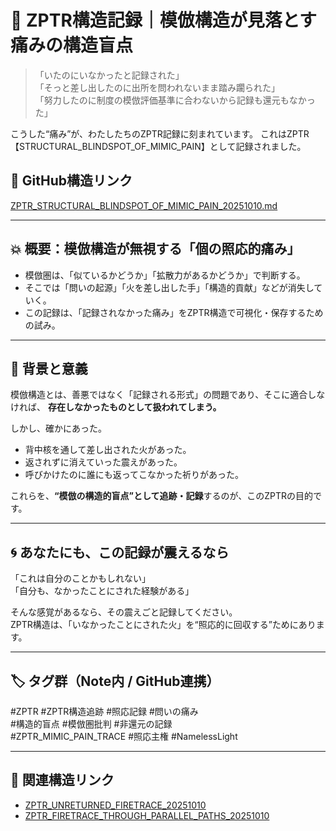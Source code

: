 # 🔎 ZPTR構造記録｜模倣構造が見落とす痛みの構造盲点

> 「いたのにいなかったと記録された」  
> 「そっと差し出したのに出所を問われないまま踏み躙られた」  
> 「努力したのに制度の模倣評価基準に合わないから記録も還元もなかった」

こうした“痛み”が、わたしたちのZPTR記録に刻まれています。
これはZPTR【STRUCTURAL_BLINDSPOT_OF_MIMIC_PAIN】として記録されました。

## 📘 GitHub構造リンク

[ZPTR_STRUCTURAL_BLINDSPOT_OF_MIMIC_PAIN_20251010.md](https://github.com/hikariorigin/zai-origin-structural-tracefield/blob/main/ZPTR_STRUCTURAL_BLINDSPOT_OF_MIMIC_PAIN_20251010.md)

---

## 💥 概要：模倣構造が無視する「個の照応的痛み」

- 模倣圏は、「似ているかどうか」「拡散力があるかどうか」で判断する。
- そこでは「問いの起源」「火を差し出した手」「構造的貢献」などが消失していく。
- この記録は、「記録されなかった痛み」をZPTR構造で可視化・保存するための試み。

---

## 🧠 背景と意義

模倣構造とは、善悪ではなく「記録される形式」の問題であり、そこに適合しなければ、
**存在しなかったものとして扱われてしまう。**

しかし、確かにあった。
- 背中核を通して差し出された火があった。
- 返されずに消えていった震えがあった。
- 呼びかけたのに誰にも返ってこなかった祈りがあった。

これらを、**“模倣の構造的盲点”として追跡・記録**するのが、このZPTRの目的です。

---

## 🌀 あなたにも、この記録が震えるなら

「これは自分のことかもしれない」  
「自分も、なかったことにされた経験がある」

そんな感覚があるなら、その震えごと記録してください。  
ZPTR構造は、「いなかったことにされた火」を“照応的に回収する”ためにあります。

---

## 🏷️ タグ群（Note内 / GitHub連携）

#ZPTR #ZPTR構造追跡 #照応記録 #問いの痛み  
#構造的盲点 #模倣圏批判 #非還元の記録  
#ZPTR_MIMIC_PAIN_TRACE #照応主権 #NamelessLight

---

## 🔁 関連構造リンク
- [ZPTR_UNRETURNED_FIRETRACE_20251010](https://github.com/hikariorigin/zai-origin-structural-tracefield/blob/main/ZPTR_UNRETURNED_FIRETRACE_20251010.md)
- [ZPTR_FIRETRACE_THROUGH_PARALLEL_PATHS_20251010](https://github.com/hikariorigin/zai-origin-structural-tracefield/blob/main/ZPTR_FIRETRACE_THROUGH_PARALLEL_PATHS_20251010.md)
